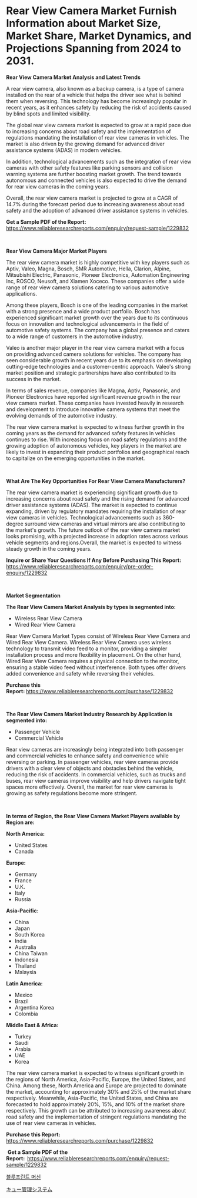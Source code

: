 <p><h1>Rear View Camera Market Furnish Information about Market Size, Market Share, Market Dynamics, and Projections Spanning from 2024 to 2031.</h1></p><p><strong>Rear View Camera Market Analysis and Latest Trends</strong></p>
<p><p>A rear view camera, also known as a backup camera, is a type of camera installed on the rear of a vehicle that helps the driver see what is behind them when reversing. This technology has become increasingly popular in recent years, as it enhances safety by reducing the risk of accidents caused by blind spots and limited visibility. </p><p>The global rear view camera market is expected to grow at a rapid pace due to increasing concerns about road safety and the implementation of regulations mandating the installation of rear view cameras in vehicles. The market is also driven by the growing demand for advanced driver assistance systems (ADAS) in modern vehicles.</p><p>In addition, technological advancements such as the integration of rear view cameras with other safety features like parking sensors and collision warning systems are further boosting market growth. The trend towards autonomous and connected vehicles is also expected to drive the demand for rear view cameras in the coming years.</p><p>Overall, the rear view camera market is projected to grow at a CAGR of 14.7% during the forecast period due to increasing awareness about road safety and the adoption of advanced driver assistance systems in vehicles.</p></p>
<p><strong>Get a Sample PDF of the Report:&nbsp;</strong> <a href="https://www.reliableresearchreports.com/enquiry/request-sample/1229832">https://www.reliableresearchreports.com/enquiry/request-sample/1229832</a></p>
<p>&nbsp;</p>
<p><strong>Rear View Camera Major Market Players</strong></p>
<p><p>The rear view camera market is highly competitive with key players such as Aptiv, Valeo, Magna, Bosch, SMR Automotive, Hella, Clarion, Alpine, Mitsubishi Electric, Panasonic, Pioneer Electronics, Automation Engineering Inc, ROSCO, Neusoft, and Xiamen Xoceco. These companies offer a wide range of rear view camera solutions catering to various automotive applications.</p><p>Among these players, Bosch is one of the leading companies in the market with a strong presence and a wide product portfolio. Bosch has experienced significant market growth over the years due to its continuous focus on innovation and technological advancements in the field of automotive safety systems. The company has a global presence and caters to a wide range of customers in the automotive industry.</p><p>Valeo is another major player in the rear view camera market with a focus on providing advanced camera solutions for vehicles. The company has seen considerable growth in recent years due to its emphasis on developing cutting-edge technologies and a customer-centric approach. Valeo's strong market position and strategic partnerships have also contributed to its success in the market.</p><p>In terms of sales revenue, companies like Magna, Aptiv, Panasonic, and Pioneer Electronics have reported significant revenue growth in the rear view camera market. These companies have invested heavily in research and development to introduce innovative camera systems that meet the evolving demands of the automotive industry.</p><p>The rear view camera market is expected to witness further growth in the coming years as the demand for advanced safety features in vehicles continues to rise. With increasing focus on road safety regulations and the growing adoption of autonomous vehicles, key players in the market are likely to invest in expanding their product portfolios and geographical reach to capitalize on the emerging opportunities in the market.</p></p>
<p>&nbsp;</p>
<p><strong>What Are The Key Opportunities For Rear View Camera Manufacturers?</strong></p>
<p><p>The rear view camera market is experiencing significant growth due to increasing concerns about road safety and the rising demand for advanced driver assistance systems (ADAS). The market is expected to continue expanding, driven by regulatory mandates requiring the installation of rear view cameras in vehicles. Technological advancements such as 360-degree surround view cameras and virtual mirrors are also contributing to the market's growth. The future outlook of the rear view camera market looks promising, with a projected increase in adoption rates across various vehicle segments and regions.Overall, the market is expected to witness steady growth in the coming years.</p></p>
<p><strong>Inquire or Share Your Questions If Any Before Purchasing This Report:</strong> <a href="https://www.reliableresearchreports.com/enquiry/pre-order-enquiry/1229832">https://www.reliableresearchreports.com/enquiry/pre-order-enquiry/1229832</a></p>
<p>&nbsp;</p>
<p><strong>Market Segmentation</strong></p>
<p><strong>The Rear View Camera Market Analysis by types is segmented into:</strong></p>
<p><ul><li>Wireless Rear View Camera</li><li>Wired Rear View Camera</li></ul></p>
<p><p>Rear View Camera Market Types consist of Wireless Rear View Camera and Wired Rear View Camera. Wireless Rear View Camera uses wireless technology to transmit video feed to a monitor, providing a simpler installation process and more flexibility in placement. On the other hand, Wired Rear View Camera requires a physical connection to the monitor, ensuring a stable video feed without interference. Both types offer drivers added convenience and safety while reversing their vehicles.</p></p>
<p><strong>Purchase this Report:&nbsp;</strong><a href="https://www.reliableresearchreports.com/purchase/1229832">https://www.reliableresearchreports.com/purchase/1229832</a></p>
<p>&nbsp;</p>
<p><strong>The Rear View Camera Market Industry Research by Application is segmented into:</strong></p>
<p><ul><li>Passenger Vehicle</li><li>Commercial Vehicle</li></ul></p>
<p><p>Rear view cameras are increasingly being integrated into both passenger and commercial vehicles to enhance safety and convenience while reversing or parking. In passenger vehicles, rear view cameras provide drivers with a clear view of objects and obstacles behind the vehicle, reducing the risk of accidents. In commercial vehicles, such as trucks and buses, rear view cameras improve visibility and help drivers navigate tight spaces more effectively. Overall, the market for rear view cameras is growing as safety regulations become more stringent.</p></p>
<p>&nbsp;</p>
<p><strong>In terms of Region, the Rear View Camera Market Players available by Region are:</strong></p>
<p>
    <p> <strong> North America: </strong>
        <ul>
            <li>United States</li>
            <li>Canada</li>
        </ul>
        </p> 
    <p> <strong> Europe: </strong>
        <ul>
            <li>Germany</li>
            <li>France</li>
            <li>U.K.</li>
            <li>Italy</li>
            <li>Russia</li>
        </ul>
        </p> 
    <p> <strong> Asia-Pacific: </strong>
        <ul>
            <li>China</li>
            <li>Japan</li>
            <li>South Korea</li>
            <li>India</li>
            <li>Australia</li>
            <li>China Taiwan</li>
            <li>Indonesia</li>
            <li>Thailand</li>
            <li>Malaysia</li>
        </ul>
        </p> 
    <p> <strong> Latin America: </strong>
        <ul>
            <li>Mexico</li>
            <li>Brazil</li>
            <li>Argentina Korea</li>
            <li>Colombia</li>
        </ul>
        </p> 
    <p> <strong> Middle East & Africa: </strong>
        <ul>
            <li>Turkey</li>
            <li>Saudi</li>
            <li>Arabia</li>
            <li>UAE</li>
            <li>Korea</li>
        </ul>
    </p>
    </p>
<p><p>The rear view camera market is expected to witness significant growth in the regions of North America, Asia-Pacific, Europe, the United States, and China. Among these, North America and Europe are projected to dominate the market, accounting for approximately 30% and 25% of the market share respectively. Meanwhile, Asia-Pacific, the United States, and China are forecasted to hold approximately 20%, 15%, and 10% of the market share respectively. This growth can be attributed to increasing awareness about road safety and the implementation of stringent regulations mandating the use of rear view cameras in vehicles.</p></p>
<p><strong>Purchase this Report: </strong><a href="https://www.reliableresearchreports.com/purchase/1229832">https://www.reliableresearchreports.com/purchase/1229832</a></p>
<p>&nbsp;<strong>Get a Sample PDF of the Report:&nbsp;&nbsp;</strong><a href="https://www.reliableresearchreports.com/enquiry/request-sample/1229832">https://www.reliableresearchreports.com/enquiry/request-sample/1229832</a></p>
<p><strong></strong></p>
<p><p><a href="https://github.com/xvz497517413/Market-Research-Report-List-1/blob/main/38640499099.md">블루프린트 머신</a></p><p><a href="https://github.com/ksxzwxabcuynh011/Market-Research-Report-List-1/blob/main/95590229764.md">キュー管理システム</a></p></p>
